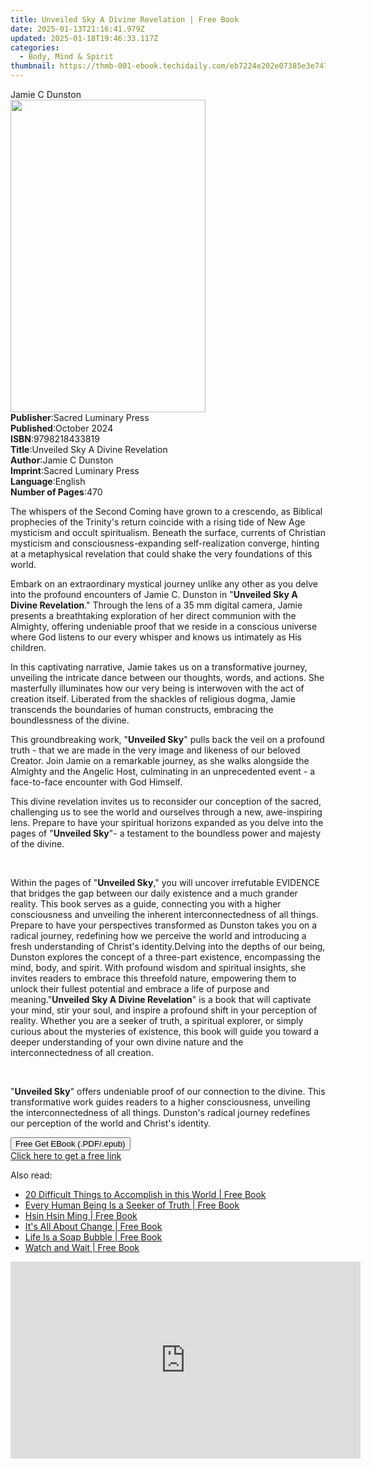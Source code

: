 ```yaml
---
title: Unveiled Sky A Divine Revelation | Free Book
date: 2025-01-13T21:16:41.979Z
updated: 2025-01-18T19:46:33.117Z
categories:
  - Body, Mind & Spirit
thumbnail: https://thmb-001-ebook.techidaily.com/eb7224e202e07385e3e747c8f3ff2f1396b90b03ccb105fd39a44e41d3005949.jpg
---
```

<main id="book-container">
  <div class="flex flex-col">
    <div class="book-brief flex-1 py-6 px-4 sm:p-6 md:py-10 md:px-8">
      <!-- brief-->
      <div class="book-brief-main">Jamie C Dunston</div>
    </div>
    <div
      class="book-meta-info flex-1 grid gap-4 col-start-1 col-end-3 row-start-1 sm:mb-6 sm:grid-cols-4 lg:gap-6 lg:col-start-2 lg:row-end-6 lg:row-span-6 lg:mb-0"
    >
      <div
        class="book-meta-info-left place-content-center mt-4 p-4 text-sm leading-6 col-start-2 col-span-2 dark:text-slate-400"
      >
        <img
          class="w-full h-500 object-cover rounded-lg sm:h-255 sm:col-span-2 lg:col-span-full"
          src="https://img-001-ebook.techidaily.com/0c07a97e335fce7e33b464ff2a15bdfad3fd05466bdbc6e9ce6ab8de066a53a2.jpg"
          alt=""
          width="312"
          height="500"
        />
      </div>
      <div
        class="book-meta-info-right mt-2 col-start-1 row-start-2 col-span-3 self-center"
      >
        <!-- meta data  -->
        <div class="flex flex-col px-4 md:px-8">
          <div class="flex-1">
            <strong>Publisher</strong>:<span class="px-2"
              >Sacred Luminary Press</span
            >
          </div>
          <div class="flex-1">
            <strong>Published</strong>:<span class="px-2">October 2024</span>
          </div>
          <div class="flex-1">
            <strong>ISBN</strong>:<span class="px-2">9798218433819</span>
          </div>
          <div class="flex-1">
            <strong>Title</strong>:<span class="px-2"
              >Unveiled Sky A Divine Revelation</span
            >
          </div>
          <div class="flex-1">
            <strong>Author</strong>:<span class="px-2">Jamie C Dunston</span>
          </div>
          <div class="flex-1">
            <strong>Imprint</strong>:<span class="px-2"
              >Sacred Luminary Press</span
            >
          </div>
          <div class="flex-1">
            <strong>Language</strong>:<span class="px-2">English</span>
          </div>
          <div class="flex-1">
            <strong>Number of Pages</strong>:<span class="px-2">470</span>
          </div>
        </div>
      </div>
    </div>
    <div class="book-description flex-1 py-6 px-4 sm:p-6 md:py-10 md:px-8">
      <div class="book-description-main">
        <div accordion-content="" id="description">
          <p>
            The whispers of the Second Coming have grown to a crescendo, as
            Biblical prophecies of the Trinity's return coincide with a rising
            tide of New Age mysticism and occult spiritualism. Beneath the
            surface, currents of Christian mysticism and consciousness-expanding
            self-realization converge, hinting at a metaphysical revelation that
            could shake the very foundations of this world.
          </p>
          <p></p>
          <p>
            Embark on an extraordinary mystical journey unlike any other as you
            delve into the profound encounters of Jamie C. Dunston in "<strong
              >Unveiled Sky A Divine Revelation</strong
            >." Through the lens of a 35 mm digital camera, Jamie presents a
            breathtaking exploration of her direct communion with the Almighty,
            offering undeniable proof that we reside in a conscious universe
            where God listens to our every whisper and knows us intimately as
            His children.
          </p>
          <p></p>
          <p>
            In this captivating narrative, Jamie takes us on a transformative
            journey, unveiling the intricate dance between our thoughts, words,
            and actions. She masterfully illuminates how our very being is
            interwoven with the act of creation itself. Liberated from the
            shackles of religious dogma, Jamie transcends the boundaries of
            human constructs, embracing the boundlessness of the divine.
          </p>
          <p></p>
          <p>
            This groundbreaking work, "<strong>Unveiled Sky</strong>" pulls back
            the veil on a profound truth - that we are made in the very image
            and likeness of our beloved Creator. Join Jamie on a remarkable
            journey, as she walks alongside the Almighty and the Angelic Host,
            culminating in an unprecedented event - a face-to-face encounter
            with God Himself.
          </p>
          <p></p>
          <p>
            This divine revelation invites us to reconsider our conception of
            the sacred, challenging us to see the world and ourselves through a
            new, awe-inspiring lens. Prepare to have your spiritual horizons
            expanded as you delve into the pages of "<strong
              >Unveiled Sky</strong
            >"- a testament to the boundless power and majesty of the divine.
          </p>
          <p>​​​​​​​</p>
          <span contenteditable="false" class="ql-ui"></span>Within the pages of
          "<strong>Unveiled Sky</strong>," you will uncover irrefutable EVIDENCE
          that bridges the gap between our daily existence and a much grander
          reality. This book serves as a guide, connecting you with a higher
          consciousness and unveiling the inherent interconnectedness of all
          things. Prepare to have your perspectives transformed as Dunston takes
          you on a radical journey, redefining how we perceive the world and
          introducing a fresh understanding of Christ's identity.<span
            contenteditable="false"
            class="ql-ui"
          ></span
          >Delving into the depths of our being, Dunston explores the concept of
          a three-part existence, encompassing the mind, body, and spirit. With
          profound wisdom and spiritual insights, she invites readers to embrace
          this threefold nature, empowering them to unlock their fullest
          potential and embrace a life of purpose and meaning.<span
            contenteditable="false"
            class="ql-ui"
          ></span
          >"<strong>Unveiled Sky A Divine Revelation</strong>" is a book that
          will captivate your mind, stir your soul, and inspire a profound shift
          in your perception of reality. Whether you are a seeker of truth, a
          spiritual explorer, or simply curious about the mysteries of
          existence, this book will guide you toward a deeper understanding of
          your own divine nature and the interconnectedness of all creation.
          <p><br /></p>
          <p>
            "<strong>Unveiled Sky</strong>" offers undeniable proof of our
            connection to the divine. This transformative work guides readers to
            a higher consciousness, unveiling the interconnectedness of all
            things. Dunston's radical journey redefines our perception of the
            world and Christ's identity.
          </p>
        </div>
        <div class="accordion-fader"></div>
      </div>
    </div>
    <div class="book-excerpts flex-1 py-6 px-4 sm:p-6 md:py-10 md:px-8"></div>
    <div
      class="book-about-author flex-1 py-6 px-4 sm:p-6 md:py-10 md:px-8"
    ></div>
    <div class="book-free-get flex-1 py-6 px-4 sm:p-6 md:py-10 md:px-8">
      <button
        id="btn-free-get"
        class="bg-blue-500 hover:bg-blue-700 text-white font-bold py-2 px-4 rounded"
      >
        Free Get EBook (.PDF/.epub)
      </button>
      <div id="countdown-display" class="px-2 text-lg mt-2"></div>
      <a
        id="free-link"
        class="hidden bg-blue-500 hover:bg-blue-700 text-white font-bold py-2 px-4 rounded"
        href="https://www.ebooks.com/en-us/book/211461928/unveiled-sky-a-divine-revelation/jamie-c-dunston/"
        target="_blank"
        >Click here to get a free link</a
      >
    </div>
    <script>
      let countdownTime = 0;
      let countdownInterval = null;
      document
        .getElementById('btn-free-get')
        .addEventListener('click', startCountdown);
      function startCountdown() {
        countdownTime = new Date().getTime() + 60000 * 3;
        countdownInterval = setInterval(updateCountdown, 1000);
        document.getElementById('btn-free-get').disabled = true;
        document
          .getElementById('btn-free-get')
          .classList.add('bg-gray-500', 'cursor-not-allowed');
      }
      function updateCountdown() {
        let currentTime = new Date().getTime();
        let timeLeft = countdownTime - currentTime;
        let secondsLeft = Math.floor(timeLeft / 1000);
        document.getElementById('countdown-display').innerHTML =
          `Remaining time: ${secondsLeft} seconds.`;
        if (secondsLeft <= 0) {
          clearInterval(countdownInterval);
          document.getElementById('btn-free-get').classList.add('hidden');
          document.getElementById('free-link').classList.remove('hidden');
          document.getElementById('countdown-display').innerHTML = '';
        }
      }
    </script>
  </div>
</main>

<ins class="adsbygoogle"
      style="display:block"
      data-ad-client="ca-pub-7571918770474297"
      data-ad-slot="8358498916"
      data-ad-format="auto"
      data-full-width-responsive="true"></ins>
    

<span class="atpl-alsoreadstyle">Also read:</span>
<div><ul>
<li><a href="https://novels-ebooks.techidaily.com/96476506-9780880500159-20-difficult-things-to-accomplish-in-this-world/"><u>20 Difficult Things to Accomplish in this World | Free Book</u></a></li>
<li><a href="https://novels-ebooks.techidaily.com/96476499-9780880500272-every-human-being-is-a-seeker-of-truth/"><u>Every Human Being Is a Seeker of Truth | Free Book</u></a></li>
<li><a href="https://novels-ebooks.techidaily.com/96476500-9780880503464-hsin-hsin-ming/"><u>Hsin Hsin Ming | Free Book</u></a></li>
<li><a href="https://novels-ebooks.techidaily.com/96476498-9780880504379-its-all-about-change/"><u>It's All About Change | Free Book</u></a></li>
<li><a href="https://novels-ebooks.techidaily.com/96476501-9780880504355-life-is-a-soap-bubble/"><u>Life Is a Soap Bubble | Free Book</u></a></li>
<li><a href="https://novels-ebooks.techidaily.com/96476502-9780880500180-watch-and-wait/"><u>Watch and Wait | Free Book</u></a></li>
</ul></div>

<!-- affiliate ads begin -->
<iframe width="560" height="315" src="https://www.youtube.com/embed/UcplMvRBulA?si=iBonbwDS1v7RAlHK" title="YouTube video player" frameborder="0" allow="accelerometer; autoplay; clipboard-write; encrypted-media; gyroscope; picture-in-picture; web-share" referrerpolicy="strict-origin-when-cross-origin" allowfullscreen></iframe>
<!-- affiliate ads end -->

